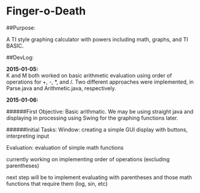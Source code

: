 Finger-o-Death
==============
##Purpose:

A TI style graphing calculator with powers including math, graphs, and TI BASIC.

##DevLog:

**2015-01-05:**<br>
K and M both worked on basic arithmetic evaluation using order of operations for +, -, *, and /.
Two different approaches were implemented, in Parse.java and Arithmetic.java, respectively.

**2015-01-06:**<br>




######First Objective: Basic arithmatic. 
We may be using straight java and displaying in processing using Swing for the graphing functions later.

######Initial Tasks:
Window:
creating a simple GUI display with buttons, interpreting input

Evaluation:
evaluation of simple math functions

currently working on implementing order of operations (excluding parentheses)
            
next step will be to implement evaluating with parentheses and those math functions that require them (log, sin, etc)
